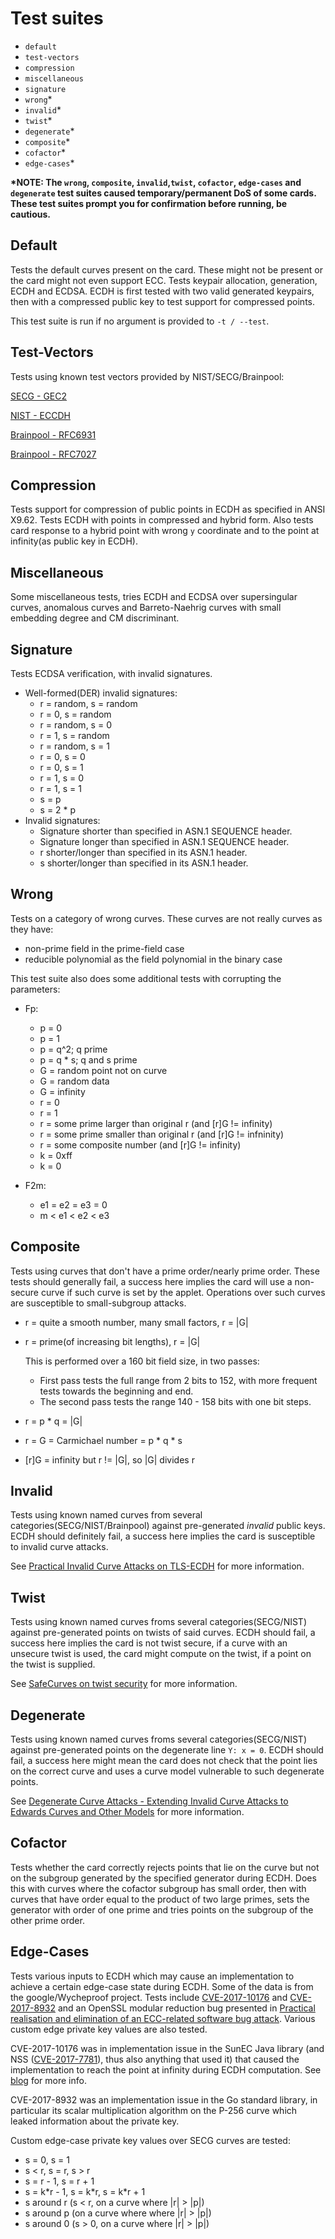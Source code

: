 # Test suites

 - `default`
 - `test-vectors`
 - `compression`
 - `miscellaneous`
 - `signature`
 - `wrong`*
 - `invalid`*
 - `twist`*
 - `degenerate`*
 - `composite`*
 - `cofactor`*
 - `edge-cases`*

**\*NOTE: The `wrong`, `composite`, `invalid`,`twist`, `cofactor`, `edge-cases` and `degenerate` test suites caused temporary/permanent DoS of some cards. These test suites prompt you for
confirmation before running, be cautious.**

## Default
Tests the default curves present on the card. These might not be present or the card might not even support ECC.
Tests keypair allocation, generation, ECDH and ECDSA. ECDH is first tested with two valid generated keypairs, then
with a compressed public key to test support for compressed points.

This test suite is run if no argument is provided to `-t / --test`.


## Test-Vectors
Tests using known test vectors provided by NIST/SECG/Brainpool:

[SECG - GEC2](http://read.pudn.com/downloads168/doc/772358/TestVectorsforSEC%201-gec2.pdf)

[NIST - ECCDH](http://csrc.nist.gov/groups/STM/cavp/component-testing.html#ECCCDH)

[Brainpool - RFC6931](https://tools.ietf.org/html/rfc6932#appendix-A.1)

[Brainpool - RFC7027](https://tools.ietf.org/html/rfc7027#appendix-A)


## Compression
Tests support for compression of public points in ECDH as specified in ANSI X9.62. Tests ECDH with points in compressed
and hybrid form. Also tests card response to a hybrid point with wrong `y` coordinate and to the point at infinity(as public key in ECDH).


## Miscellaneous
Some miscellaneous tests, tries ECDH and ECDSA over supersingular curves, anomalous curves and Barreto-Naehrig curves with small embedding degree and CM discriminant.


## Signature
Tests ECDSA verification, with invalid signatures.

   - Well-formed(DER) invalid signatures:
       - r = random, s = random
       - r = 0, s = random
       - r = random, s = 0
       - r = 1, s = random
       - r = random, s = 1
       - r = 0, s = 0
       - r = 0, s = 1
       - r = 1, s = 0
       - r = 1, s = 1
       - s = p
       - s = 2 * p
   - Invalid signatures:
       - Signature shorter than specified in ASN.1 SEQUENCE header.
       - Signature longer than specified in ASN.1 SEQUENCE header.
       - r shorter/longer than specified in its ASN.1 header.
       - s shorter/longer than specified in its ASN.1 header.


## Wrong
Tests on a category of wrong curves. These curves are not really curves as they have:

 - non-prime field in the prime-field case
 - reducible polynomial as the field polynomial in the binary case

This test suite also does some additional tests with corrupting the parameters:

 - Fp:
    - p = 0
    - p = 1
    - p = q^2; q prime
    - p = q * s; q and s prime
    - G = random point not on curve
    - G = random data
    - G = infinity
    - r = 0
    - r = 1
    - r = some prime larger than original r (and \[r\]G != infinity)
    - r = some prime smaller than original r (and \[r\]G != infninity)
    - r = some composite number (and \[r\]G != infinity)
    - k = 0xff
    - k = 0

 - F2m:
    - e1 = e2 = e3 = 0
    - m < e1 < e2 < e3


## Composite
Tests using curves that don't have a prime order/nearly prime order.
These tests should generally fail, a success here implies the card will use a non-secure curve if such curve is set
by the applet. Operations over such curves are susceptible to small-subgroup attacks.

   - r = quite a smooth number, many small factors, r = \|G\|
   - r = prime(of increasing bit lengths), r = \|G\|

     This is performed over a 160 bit field size, in two passes:
      - First pass tests the full range from 2 bits to 152, with more frequent tests towards the beginning and end.
      - The second pass tests the range 140 - 158 bits with one bit steps.
       
   - r = p * q = \|G\|
   - r = G = Carmichael number = p * q * s
   - \[r\]G = infinity but r != \|G\|, so \|G\| divides r


## Invalid
Tests using known named curves from several categories(SECG/NIST/Brainpool) against pre-generated *invalid* public keys.
ECDH should definitely fail, a success here implies the card is susceptible to invalid curve attacks.

See [Practical Invalid Curve Attacks on TLS-ECDH](https://www.nds.rub.de/media/nds/veroeffentlichungen/2015/09/14/main-full.pdf) for more information.


## Twist
Tests using known named curves froms several categories(SECG/NIST) against pre-generated points on twists of said curves.
ECDH should fail, a success here implies the card is not twist secure, if a curve with an unsecure twist is used,
the card might compute on the twist, if a point on the twist is supplied.

See [SafeCurves on twist security](https://safecurves.cr.yp.to/twist.html) for more information.


## Degenerate
Tests using known named curves froms several categories(SECG/NIST) against pre-generated points on the degenerate line
`Y: x = 0`. ECDH should fail, a success here might mean the card does not check that the point lies on the correct curve
and uses a curve model vulnerable to such degenerate points.

See [Degenerate Curve Attacks - Extending Invalid Curve Attacks to Edwards Curves and Other Models](https://eprint.iacr.org/2015/1233.pdf) for more information.


## Cofactor
Tests whether the card correctly rejects points that lie on the curve but not on the subgroup generated by the specified generator
during ECDH. Does this with curves where the cofactor subgroup has small order, then with curves that have order equal to the product
of two large primes, sets the generator with order of one prime and tries points on the subgroup of the other prime order.


## Edge-Cases
Tests various inputs to ECDH which may cause an implementation to achieve a certain edge-case state during ECDH.
Some of the data is from the google/Wycheproof project. Tests include [CVE-2017-10176](https://nvd.nist.gov/vuln/detail/CVE-2017-10176) and [CVE-2017-8932](https://nvd.nist.gov/vuln/detail/CVE-2017-8932) and an OpenSSL modular reduction bug
presented in [Practical realisation and elimination of an ECC-related software bug attack](https://eprint.iacr.org/2011/633).
Various custom edge private key values are also tested.

CVE-2017-10176 was in implementation issue in the SunEC Java library (and NSS ([CVE-2017-7781](https://nvd.nist.gov/vuln/detail/CVE-2017-7781)), thus also anything that used it) that caused the implementation to reach the point at infinity during ECDH computation.
See [blog](http://blog.intothesymmetry.com/2017/08/cve-2017-7781cve-2017-10176-issue-with.html) for more info.

CVE-2017-8932 was an implementation issue in the Go standard library, in particular its scalar multiplication algorithm on the
P-256 curve which leaked information about the private key.

Custom edge-case private key values over SECG curves are tested:

   - s = 0, s = 1
   - s < r, s = r, s > r
   - s = r - 1, s = r + 1
   - s = k\*r - 1, s = k\*r, s = k\*r + 1
   - s around r (s < r, on a curve where \|r\| > \|p\|)
   - s around p (on a curve where where \|r\| > \|p\|)
   - s around 0 (s > 0, on a curve where \|r\| > \|p\|)
